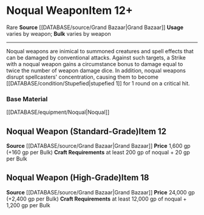 ﻿---
id: '1422'
item_category: Weapons
item_subcategory: Precious Material Weapons
level: '12'
name: Noqual Weapon
price: 1,600 gp (+160 gp per Bulk)
rarity: Rare
source: '[[DATABASE/source/Grand Bazaar|Grand Bazaar]]'
trait:
- '[[DATABASE/trait/Rare|Rare]]'
type: Item
usage: varies by weapon

---
# Noqual Weapon<span class="item-type">Item 12+</span>

<span class="trait-rare item-trait">Rare</span>
**Source** [[DATABASE/source/Grand Bazaar|Grand Bazaar]]
**Usage** varies by weapon; **Bulk** varies by weapon

---
Noqual weapons are inimical to summoned creatures and spell effects that can be damaged by conventional attacks. Against such targets, a Strike with a noqual weapon gains a circumstance bonus to damage equal to twice the number of weapon damage dice. In addition, noqual weapons disrupt spellcasters' concentration, causing them to become [[DATABASE/condition/Stupefied|stupefied 1]] for 1 round on a critical hit.

### Base Material

[[DATABASE/equipment/Noqual|Noqual]]

## Noqual Weapon (Standard-Grade)<span class="item-type">Item 12</span>

**Source** [[DATABASE/source/Grand Bazaar|Grand Bazaar]]
**Price** 1,600 gp (+160 gp per Bulk)
**Craft Requirements** at least 200 gp of noqual + 20 gp per Bulk

## Noqual Weapon (High-Grade)<span class="item-type">Item 18</span>

**Source** [[DATABASE/source/Grand Bazaar|Grand Bazaar]]
**Price** 24,000 gp (+2,400 gp per Bulk)
**Craft Requirements** at least 12,000 gp of noqual + 1,200 gp per Bulk